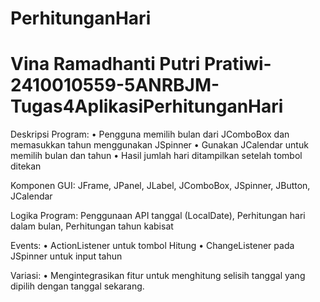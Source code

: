 # PerhitunganHari

# Vina Ramadhanti Putri Pratiwi-2410010559-5ANRBJM-Tugas4AplikasiPerhitunganHari

Deskripsi Program:
• Pengguna memilih bulan dari JComboBox dan memasukkan tahun
menggunakan JSpinner
• Gunakan JCalendar untuk memilih bulan dan tahun
• Hasil jumlah hari ditampilkan setelah tombol ditekan

Komponen GUI: JFrame, JPanel, JLabel, JComboBox, JSpinner, JButton,
JCalendar

Logika Program: Penggunaan API tanggal (LocalDate), Perhitungan hari
dalam bulan, Perhitungan tahun kabisat

Events:
• ActionListener untuk tombol Hitung
• ChangeListener pada JSpinner untuk input tahun

Variasi:
• Mengintegrasikan fitur untuk menghitung selisih tanggal yang dipilih dengan tanggal sekarang.
